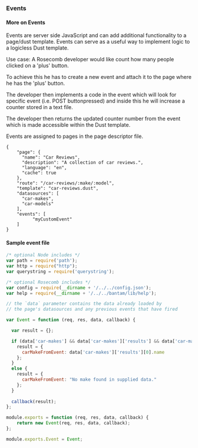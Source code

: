 ### Events

#### More on Events

Events are server side JavaScript and can add additional functionality to a page/dust template. Events can serve as a useful way to implement logic to a logicless Dust template.

Use case:
A Rosecomb developer would like count how many people clicked on a 'plus' button.

To achieve this he has to create a new event and attach it to the page where he has the 'plus' button.

The developer then implements a code in the event which will look for specific event (i.e. POST buttonpressed) and inside this he will increase a counter stored in a text file.

The developer then returns the updated counter number from the event which is made accessible within the Dust template.


Events are assigned to pages in the page descriptor file.

```
{
    "page": {
      "name": "Car Reviews",
      "description": "A collection of car reviews.",
      "language": "en",
      "cache": true
    },
    "route": "/car-reviews/:make/:model",
    "template": "car-reviews.dust",
    "datasources": [
      "car-makes",
      "car-models"
    ],
    "events": [
		  "myCustomEvent"
    ]
}

```

#### Sample event file

```js
/* optional Node includes */
var path = require('path');
var http = require("http");
var querystring = require('querystring');

/* optional Rosecomb includes */
var config = require(__dirname + '/../../config.json');
var help = require(__dirname + '/../../bantam/lib/help');

// the `data` parameter contains the data already loaded by 
// the page's datasources and any previous events that have fired

var Event = function (req, res, data, callback) {

  var result = {};

  if (data['car-makes'] && data['car-makes']['results'] && data['car-makes']['results'][0]) {
    result = {
      carMakeFromEvent: data['car-makes']['results'][0].name
    };
  }
  else {
    result = {
      carMakeFromEvent: "No make found in supplied data."
    }; 
  }
  
  callback(result);
};

module.exports = function (req, res, data, callback) {
    return new Event(req, res, data, callback);
};

module.exports.Event = Event;

```